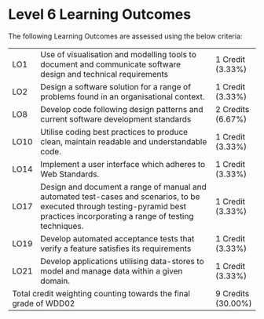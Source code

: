 # Level 6 Learning Outcomes

The following Learning Outcomes are assessed using the below criteria:

<table>
  <tr>
    <td>LO1</td>
    <td>Use of visualisation and modelling tools to document and communicate software design and technical requirements</td>
    <td>1 Credit<br />(3.33%)</td>
  </tr>
  <tr>
    <td>LO2</td>
    <td>Design a software solution for a range of problems found in an organisational context.</td>
    <td>1 Credit<br />(3.33%)</td>
  </tr>
  <tr>
    <td>LO8</td>
    <td>Develop code following design patterns and current software development standards</td>
    <td>2 Credits<br />(6.67%)</td>
  </tr>
  <tr>
    <td>LO10</td>
    <td>Utilise coding best practices to produce clean, maintain readable and understandable code.</td>
    <td>1 Credit<br />(3.33%)</td>
  </tr>
  <tr>
    <td>LO14</td>
    <td>Implement a user interface which adheres to Web Standards.</td>
    <td>1 Credit<br />(3.33%)</td>
  </tr>
  <tr>
    <td>LO17</td>
    <td>Design and document a range of manual and automated test-cases and scenarios, to be executed through testing-pyramid best practices incorporating a range of testing techniques.</td>
    <td>1 Credit<br />(3.33%)</td>
  </tr>
  <tr>
    <td>LO19</td>
    <td>Develop automated acceptance tests that verify a feature satisfies its requirements</td>
    <td>1 Credit<br />(3.33%)</td>
  </tr>
  <tr>
    <td>LO21</td>
    <td>Develop applications utilising data-stores to model and manage data within a given domain.</td>
    <td>1 Credit<br />(3.33%)</td>
  </tr>
  <tr>
    <td colspan="2">
      Total credit weighting counting towards the final grade of WDD02
    </td>
    <td>
      9 Credits<br />(30.00%)
    </td>
  </tr>
</table>
